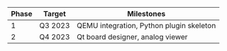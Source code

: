 | Phase | Target | Milestones |
|-------|--------|------------|
| 1     | Q3 2023 | QEMU integration, Python plugin skeleton |
| 2     | Q4 2023 | Qt board designer, analog viewer |
